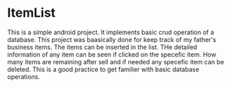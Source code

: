 # ItemList

This is a simple android project. It implements basic crud operation of a database. This project was baasically done for keep track of my father's business items. The items can be inserted in the list. THe detailed information of any item can be seen if clicked on the specefic item. How many items are remaining after sell and if needed any specefic item can be deleted. This is a good practice to get familier with basic database operations.
